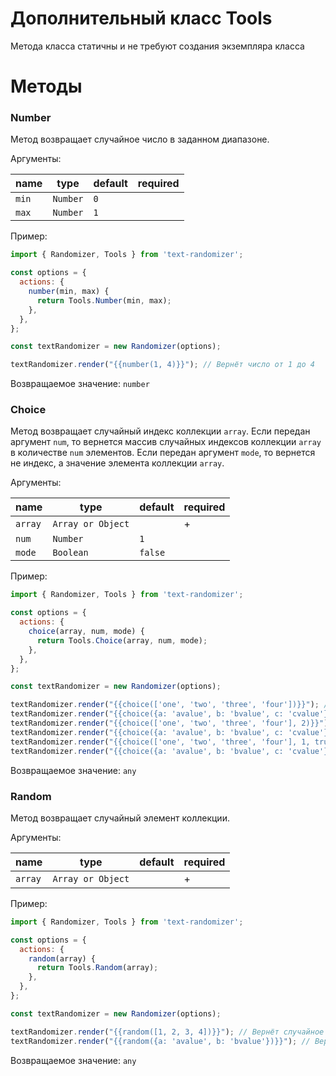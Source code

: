 # Дополнительный класс Tools

Метода класса статичны и не требуют создания экземпляра класса

# Методы

### Number

Метод возвращает случайное число в заданном диапазоне.

Аргументы:

|   name   |   type   | default  | required |
|----------|----------|----------|----------|
| `min`    | `Number` |   `0`    |          |
| `max`    | `Number` |   `1`    |          |

Пример:

```javascript
import { Randomizer, Tools } from 'text-randomizer';

const options = {
  actions: {
    number(min, max) {
      return Tools.Number(min, max);
    },
  },
};

const textRandomizer = new Randomizer(options);

textRandomizer.render("{{number(1, 4)}}"); // Вернёт число от 1 до 4
```

Возвращаемое значение: `number`

### Choice

Метод возвращает случайный индекс коллекции `array`.
Если передан аргумент `num`, то вернется массив случайных индексов коллекции `array` в количестве `num` элементов.
Если передан аргумент `mode`, то вернется не индекс, а значение элемента коллекции `array`.

Аргументы:

|   name   |   type   | default  | required |
|----------|----------|----------|----------|
| `array`  | `Array or Object` |          |     +    |
| `num`  | `Number` |    `1`   |          |
| `mode`  | `Boolean` |    `false`   |          |

Пример:

```javascript
import { Randomizer, Tools } from 'text-randomizer';

const options = {
  actions: {
    choice(array, num, mode) {
      return Tools.Choice(array, num, mode);
    },
  },
};

const textRandomizer = new Randomizer(options);

textRandomizer.render("{{choice(['one', 'two', 'three', 'four'])}}"); // Вернёт случайный индекс из массива ("0"..."3")
textRandomizer.render("{{choice({a: 'avalue', b: 'bvalue', c: 'cvalue'})}}"); // Вернёт случайный ключ из объекта ("a", "b" или "c)
textRandomizer.render("{{choice(['one', 'two', 'three', 'four'], 2)}}"); // Вернёт 2 случайных индекса из массива (["1", "2"])
textRandomizer.render("{{choice({a: 'avalue', b: 'bvalue', c: 'cvalue'}, 2)}}"); // Вернёт 2 случайных ключа из объекта (["a", "b"])
textRandomizer.render("{{choice(['one', 'two', 'three', 'four'], 1, true)}}"); // Вернёт случайное число из массива ("one")
textRandomizer.render("{{choice({a: 'avalue', b: 'bvalue', c: 'cvalue'}, 1, true)}}"); // Вернёт случайное значение из объекта ("avalue", "bvalue" или "cvalue")
```

Возвращаемое значение: `any`


### Random

Метод возвращает случайный элемент коллекции.

Аргументы:

|   name   |   type   | default  | required |
|----------|----------|----------|----------|
| `array`  | `Array or Object` |          |     +    |

Пример:

```javascript
import { Randomizer, Tools } from 'text-randomizer';

const options = {
  actions: {
    random(array) {
      return Tools.Random(array);
    },
  },
};

const textRandomizer = new Randomizer(options);

textRandomizer.render("{{random([1, 2, 3, 4])}}"); // Вернёт случайное число из массива
textRandomizer.render("{{random({a: 'avalue', b: 'bvalue'})}}"); // Вернёт случайное значение из объекта ("avalue" или "bvalue")
```

Возвращаемое значение: `any`
